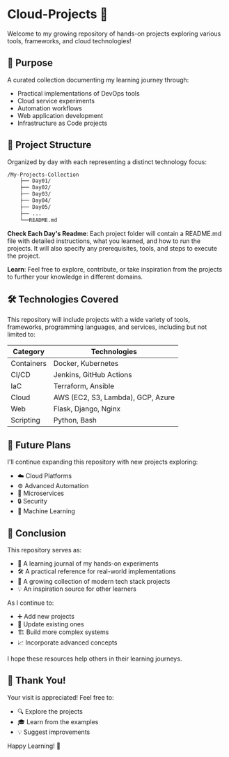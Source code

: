 # Cloud-Projects 🚀

Welcome to my growing repository of hands-on projects exploring various tools, frameworks, and cloud technologies!

## 🎯 Purpose
A curated collection documenting my learning journey through:
- Practical implementations of DevOps tools
- Cloud service experiments
- Automation workflows
- Web application development
- Infrastructure as Code projects

## 📂 Project Structure
Organized by day with each representing a distinct technology focus:
```bash
/My-Projects-Collection
    ├── Day01/
    ├── Day02/
    ├── Day03/
    ├── Day04/
    ├── Day05/
    ├── ... 
    └──README.md
```

**Check Each Day's Readme**: Each project folder will contain a README.md file with detailed instructions, what you learned, and how to run the projects. It will also specify any prerequisites, tools, and steps to execute the project.

**Learn**: Feel free to explore, contribute, or take inspiration from the projects to further your knowledge in different domains. 


## 🛠️ Technologies Covered

This repository will include projects with a wide variety of tools, frameworks, programming languages, and services, including but not limited to:

| Category       | Technologies                          |
|----------------|---------------------------------------|
| Containers     | Docker, Kubernetes                   |
| CI/CD          | Jenkins, GitHub Actions              |
| IaC            | Terraform, Ansible                   |
| Cloud          | AWS (EC2, S3, Lambda), GCP, Azure    |
| Web            | Flask, Django, Nginx                 |
| Scripting      | Python, Bash                         |

## 🔮 Future Plans

I'll continue expanding this repository with new projects exploring:

- ☁️ Cloud Platforms
- ⚙️ Advanced Automation
- 🧩 Microservices
- 🔒 Security
- 🤖 Machine Learning


## 🏁 Conclusion

This repository serves as:

- 📖 A learning journal of my hands-on experiments
- 🛠️ A practical reference for real-world implementations
- 🌱 A growing collection of modern tech stack projects
- 💡 An inspiration source for other learners

As I continue to:

- ➕ Add new projects
- 🔄 Update existing ones
- 🏗️ Build more complex systems
- 📈 Incorporate advanced concepts

I hope these resources help others in their learning journeys.

## 🙏 Thank You!

Your visit is appreciated! Feel free to:

- 🔍 Explore the projects
- 🎓 Learn from the examples
- 💡 Suggest improvements

Happy Learning! 🚀